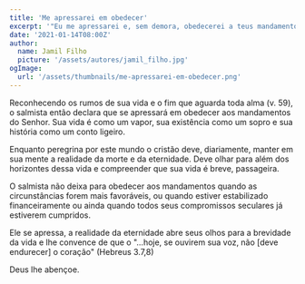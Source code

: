 ```yaml
---
title: 'Me apressarei em obedecer'
excerpt: '"Eu me apressarei e, sem demora, obedecerei a teus mandamentos" (Salmo 119.60)'
date: '2021-01-14T08:00Z'
author:
  name: Jamil Filho
  picture: '/assets/autores/jamil_filho.jpg'
ogImage:
  url: '/assets/thumbnails/me-apressarei-em-obedecer.png'
---
```


Reconhecendo os rumos de sua vida e o fim que aguarda toda alma (v. 59), o salmista então declara que se apressará em obedecer aos mandamentos do Senhor. Sua vida é como um vapor, sua existência como um sopro e sua história como um conto ligeiro.

Enquanto peregrina por este mundo o cristão deve, diariamente, manter em sua mente a realidade da morte e da eternidade. Deve olhar para além dos horizontes dessa vida e compreender que sua vida é breve, passageira.

O salmista não deixa para obedecer aos mandamentos quando as circunstâncias forem mais favoráveis, ou quando estiver estabilizado financeiramente ou ainda quando todos seus compromissos seculares já estiverem cumpridos.

Ele se apressa, a realidade da eternidade abre seus olhos para a brevidade da vida e lhe convence de que o "...hoje, se ouvirem sua voz, não [deve endurecer] o coração" (Hebreus 3.7,8)

Deus lhe abençoe.